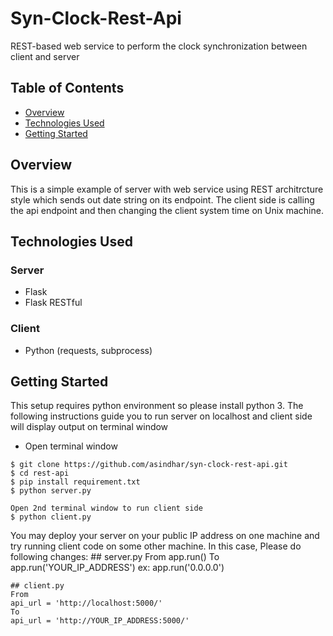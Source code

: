 # Syn-Clock-Rest-Api
REST-based web service to perform the clock synchronization between client and server

## Table of Contents
* [Overview](#overview)
* [Technologies Used](#technologies-used)
* [Getting Started](#getting-started)


## Overview
This is a simple example of server with web service using REST architrcture style which sends out date string on its endpoint. The client side is calling the api endpoint and then changing the client system time on Unix machine.

## Technologies Used
### Server
* Flask
* Flask RESTful

### Client
* Python (requests, subprocess)

## Getting Started
This setup requires python environment so please install python 3. The following instructions guide you to run server on localhost and client side will display output on terminal window
* Open terminal window 
```
$ git clone https://github.com/asindhar/syn-clock-rest-api.git
$ cd rest-api
$ pip install requirement.txt
$ python server.py

Open 2nd terminal window to run client side
$ python client.py
```

You may deploy your server on your public IP address on one machine and try running client code on some other machine. In this case, Please do following changes:
	## server.py
	From
	app.run()
	To
	app.run('YOUR_IP_ADDRESS') 
	ex: app.run('0.0.0.0')

	## client.py
	From
	api_url = 'http://localhost:5000/' 
	To
	api_url = 'http://YOUR_IP_ADDRESS:5000/' 

